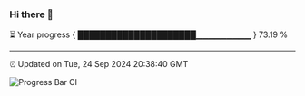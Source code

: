 ### Hi there 👋

⏳ Year progress { █████████████████████▁▁▁▁▁▁▁▁▁ } 73.19 %

---

⏰ Updated on Tue, 24 Sep 2024 20:38:40 GMT

![Progress Bar CI](https://github.com/IshwaranRudhara/GIT-ACTION/workflows/Progress%20Bar%20CI/badge.svg)
